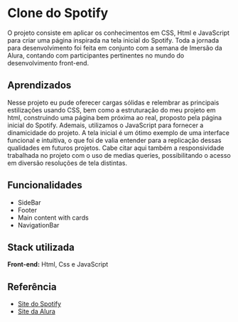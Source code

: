 
# Clone do Spotify

O projeto consiste em aplicar os conhecimentos em CSS, Html e JavaScript para criar uma página inspirada na tela inicial do Spotify. Toda a jornada para desenvolvimento foi feita em conjunto com a semana de Imersão da Alura, contando com participantes pertinentes no mundo do desenvolvimento front-end.

## Aprendizados

Nesse projeto eu pude oferecer cargas sólidas e relembrar as principais estilizações usando CSS, bem como a estruturação do meu projeto em html, construindo uma página bem próxima ao real, proposto pela página inicial do Spotify. Ademais, utilizamos o JavaScript para fornecer a dinamicidade do projeto. A tela inicial é um ótimo exemplo de uma interface funcional e intuitiva, o que foi de valia entender para a replicação dessas qualidades em futuros projetos. Cabe citar aqui também a responsividade trabalhada no projeto com o uso de medias queries, possibilitando o acesso em diversão resoluções de tela distintas.

## Funcionalidades

- SideBar
- Footer
- Main content with cards
- NavigationBar

## Stack utilizada

**Front-end:** Html, Css e JavaScript

## Referência

 - [Site do Spotify](https://open.spotify.com/intl-pt)
 - [Site da Alura](https://www.alura.com.br/?utm_term=alura&utm_campaign=%5BSearch%5D+%5BPerformance%5D+-+Institucional&utm_source=adwords&utm_medium=ppc&hsa_acc=7964138385&hsa_cam=386166608&hsa_grp=21666755648&hsa_ad=609948692827&hsa_src=g&hsa_tgt=aud-1877878235725:kwd-300088401&hsa_kw=alura&hsa_mt=e&hsa_net=adwords&hsa_ver=3&gad_source=1&gclid=CjwKCAiAk9itBhASEiwA1my_68LJkdflw6XgvHR2QcAGXAEYf2wFXnWZt0-a85T-sKr7LsG4cJY5yRoCk2wQAvD_BwE)




